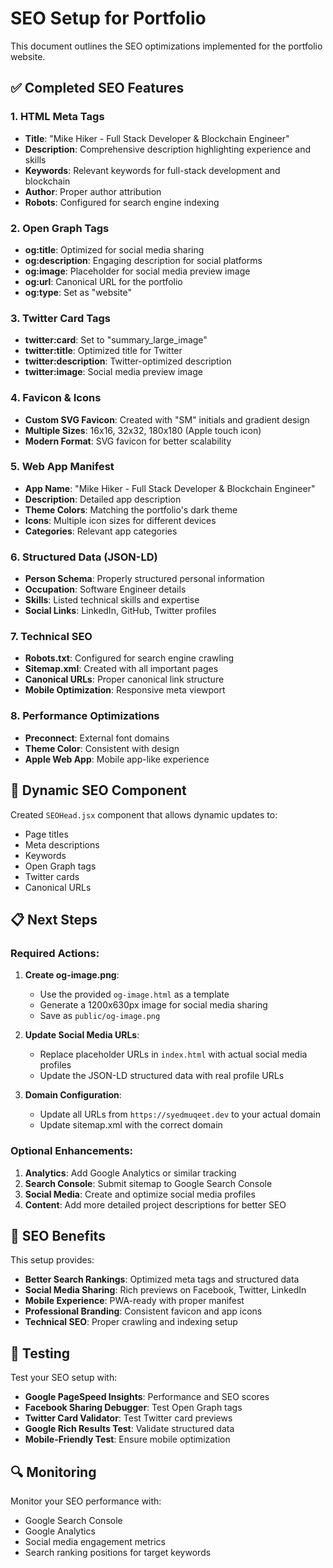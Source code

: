 # SEO Setup for Portfolio

This document outlines the SEO optimizations implemented for the portfolio website.

## ✅ Completed SEO Features

### 1. HTML Meta Tags

- **Title**: "Mike Hiker - Full Stack Developer & Blockchain Engineer"
- **Description**: Comprehensive description highlighting experience and skills
- **Keywords**: Relevant keywords for full-stack development and blockchain
- **Author**: Proper author attribution
- **Robots**: Configured for search engine indexing

### 2. Open Graph Tags

- **og:title**: Optimized for social media sharing
- **og:description**: Engaging description for social platforms
- **og:image**: Placeholder for social media preview image
- **og:url**: Canonical URL for the portfolio
- **og:type**: Set as "website"

### 3. Twitter Card Tags

- **twitter:card**: Set to "summary_large_image"
- **twitter:title**: Optimized title for Twitter
- **twitter:description**: Twitter-optimized description
- **twitter:image**: Social media preview image

### 4. Favicon & Icons

- **Custom SVG Favicon**: Created with "SM" initials and gradient design
- **Multiple Sizes**: 16x16, 32x32, 180x180 (Apple touch icon)
- **Modern Format**: SVG favicon for better scalability

### 5. Web App Manifest

- **App Name**: "Mike Hiker - Full Stack Developer & Blockchain Engineer"
- **Description**: Detailed app description
- **Theme Colors**: Matching the portfolio's dark theme
- **Icons**: Multiple icon sizes for different devices
- **Categories**: Relevant app categories

### 6. Structured Data (JSON-LD)

- **Person Schema**: Properly structured personal information
- **Occupation**: Software Engineer details
- **Skills**: Listed technical skills and expertise
- **Social Links**: LinkedIn, GitHub, Twitter profiles

### 7. Technical SEO

- **Robots.txt**: Configured for search engine crawling
- **Sitemap.xml**: Created with all important pages
- **Canonical URLs**: Proper canonical link structure
- **Mobile Optimization**: Responsive meta viewport

### 8. Performance Optimizations

- **Preconnect**: External font domains
- **Theme Color**: Consistent with design
- **Apple Web App**: Mobile app-like experience

## 🔧 Dynamic SEO Component

Created `SEOHead.jsx` component that allows dynamic updates to:

- Page titles
- Meta descriptions
- Keywords
- Open Graph tags
- Twitter cards
- Canonical URLs

## 📋 Next Steps

### Required Actions:

1. **Create og-image.png**:

   - Use the provided `og-image.html` as a template
   - Generate a 1200x630px image for social media sharing
   - Save as `public/og-image.png`

2. **Update Social Media URLs**:

   - Replace placeholder URLs in `index.html` with actual social media profiles
   - Update the JSON-LD structured data with real profile URLs

3. **Domain Configuration**:
   - Update all URLs from `https://syedmuqeet.dev` to your actual domain
   - Update sitemap.xml with the correct domain

### Optional Enhancements:

1. **Analytics**: Add Google Analytics or similar tracking
2. **Search Console**: Submit sitemap to Google Search Console
3. **Social Media**: Create and optimize social media profiles
4. **Content**: Add more detailed project descriptions for better SEO

## 🎯 SEO Benefits

This setup provides:

- **Better Search Rankings**: Optimized meta tags and structured data
- **Social Media Sharing**: Rich previews on Facebook, Twitter, LinkedIn
- **Mobile Experience**: PWA-ready with proper manifest
- **Professional Branding**: Consistent favicon and app icons
- **Technical SEO**: Proper crawling and indexing setup

## 📱 Testing

Test your SEO setup with:

- **Google PageSpeed Insights**: Performance and SEO scores
- **Facebook Sharing Debugger**: Test Open Graph tags
- **Twitter Card Validator**: Test Twitter card previews
- **Google Rich Results Test**: Validate structured data
- **Mobile-Friendly Test**: Ensure mobile optimization

## 🔍 Monitoring

Monitor your SEO performance with:

- Google Search Console
- Google Analytics
- Social media engagement metrics
- Search ranking positions for target keywords

